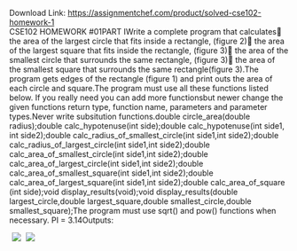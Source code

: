 Download Link: https://assignmentchef.com/product/solved-cse102-homework-1
<br>
CSE102 HOMEWORK #01PART IWrite a complete program that calculates the area of the largest circle that fits inside a rectangle, (figure 2) the area of the largest square that fits inside the rectangle, (figure 3) the area of the smallest circle that surrounds the same rectangle, (figure 3) the area of the smallest square that surrounds the same rectangle(figure 3).The program gets edges of the rectangle (figure 1) and print outs the area of each circle and square.The program must use all these functions listed below. If you really need you can add more functionsbut newer change the given functions return type, function name, parameters and parameter types.Never write subsitution functions.double circle_area(double radius);double calc_hypotenuse(int side);double calc_hypotenuse(int side1, int side2);double calc_radius_of_smallest_circle(int side1,int side2);double calc_radius_of_largest_circle(int side1,int side2);double calc_area_of_smallest_circle(int side1,int side2);double calc_area_of_largest_circle(int side1,int side2);double calc_area_of_smallest_square(int side1,int side2);double calc_area_of_largest_square(int side1,int side2);double calc_area_of_square (int side);void display_results(void);void display_results(double largest_circle,double largest_square,double smallest_circle,double smallest_square);The program must use sqrt() and pow() functions when necessary. PI = 3.14Outputs:




<img decoding="async" data-recalc-dims="1" data-src="https://i0.wp.com/www.ankitcodinghub.com/wp-content/uploads/2020/03/723.png?w=980&amp;ssl=1" class="lazyload" src="data:image/gif;base64,R0lGODlhAQABAAAAACH5BAEKAAEALAAAAAABAAEAAAICTAEAOw==">

 <noscript>

  <img decoding="async" src="https://i0.wp.com/www.ankitcodinghub.com/wp-content/uploads/2020/03/723.png?w=980&amp;ssl=1" data-recalc-dims="1">

 </noscript>

<img decoding="async" data-recalc-dims="1" data-src="https://i0.wp.com/www.ankitcodinghub.com/wp-content/uploads/2020/03/792.png?w=980&amp;ssl=1" class="lazyload" src="data:image/gif;base64,R0lGODlhAQABAAAAACH5BAEKAAEALAAAAAABAAEAAAICTAEAOw==">

 <noscript>

  <img decoding="async" src="https://i0.wp.com/www.ankitcodinghub.com/wp-content/uploads/2020/03/792.png?w=980&amp;ssl=1" data-recalc-dims="1">

 </noscript>